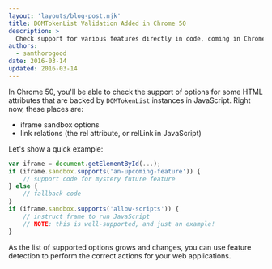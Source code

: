 ```yaml
---
layout: 'layouts/blog-post.njk'
title: DOMTokenList Validation Added in Chrome 50
description: >
  Check support for various features directly in code, coming in Chrome 50.
authors:
  - samthorogood
date: 2016-03-14
updated: 2016-03-14
---
```



In Chrome 50, you'll be able to check the support of options for some HTML attributes that are backed by `DOMTokenList` instances in JavaScript.
Right now, these places are:

+ iframe sandbox options
+ link relations (the rel attribute, or relLink in JavaScript)

Let's show a quick example:

```js
var iframe = document.getElementById(...);
if (iframe.sandbox.supports('an-upcoming-feature')) {
    // support code for mystery future feature
} else {
    // fallback code
}
if (iframe.sandbox.supports('allow-scripts')) {
    // instruct frame to run JavaScript
    // NOTE: this is well-supported, and just an example!
}
```    

As the list of supported options grows and changes, you can use feature detection to perform the correct actions for your web applications.



